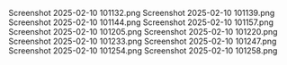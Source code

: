 Screenshot 2025-02-10 101132.png
Screenshot 2025-02-10 101139.png
Screenshot 2025-02-10 101144.png
Screenshot 2025-02-10 101157.png
Screenshot 2025-02-10 101205.png
Screenshot 2025-02-10 101220.png
Screenshot 2025-02-10 101233.png
Screenshot 2025-02-10 101247.png
Screenshot 2025-02-10 101254.png
Screenshot 2025-02-10 101258.png
